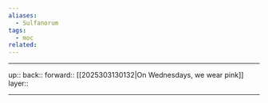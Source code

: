```yaml
---
aliases:
  - Sulfanorum
tags:
  - moc
related:
---
```


***

up:: 
back:: 
forward:: [[2025303130132|On Wednesdays, we wear pink]]
layer:: 

***

